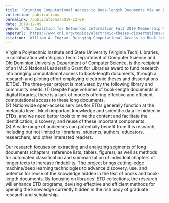 ```yaml
---
title: "Bringing Computational Access to Book-length Documents Via an ETD Pilot."
collection: publications
permalink: /publications/2019-12-09
date: 2019-12-09
venue: 'CNI: Coalition for Networked Information Fall 2019 Membership Meeting'
paperurl: 'https://www.cni.org/topics/electronic-theses-dissertations-etds/bringing-computational-access-to-book-length-documents-via-an-etd-pilot'
citation: 'William A. Ingram. Bringing Computational Access to Book-length Documents Via an ETD Pilot. CNI: Coalition for Networked Information Fall 2019 Membership Meeting. December 9-10, 2019. Washington, DC. https://www.cni.org/topics/electronic-theses-dissertations-etds/bringing-computational-access-to-book-length-documents-via-an-etd-pilot'
---
```

Virginia Polytechnic Institute and State University (Virginia Tech) Libraries, in collaboration with Virginia Tech Department of Computer Science and Old Dominion University Department of Computer Science, is the recipient of an IMLS National Leadership Grant for Libraries award to fund research into bringing computational access to book-length documents, through a research and piloting effort employing electronic theses and dissertations (ETDs). The three-year project is motivated by the following library and community needs:
(1) Despite huge volumes of book-length documents in digital libraries, there is a lack of models offering effective and efficient computational access to these long documents.  
(2) Nationwide open-access services for ETDs generally function at the metadata level. Much important knowledge and scientific data lie hidden in ETDs, and we need better tools to mine the content and facilitate the identification, discovery, and reuse of these important components.  
(3) A wide range of audiences can potentially benefit from this research, including but not limited to librarians, students, authors, educators, researchers, and other interested readers.  
  
Our research focuses on extracting and analyzing segments of long documents (chapters, reference lists, tables, figures), as well as methods for automated classification and summarization of individual chapters of longer texts to increase findability. The project brings cutting-edge machine/deep learning technologies to advance discovery, use, and potential for reuse of the knowledge hidden in the text of books and book-length documents. By focusing on libraries’ ETD collections, the research will enhance ETD programs, devising effective and efficient methods for opening the knowledge currently hidden in the rich body of graduate research and scholarship.

